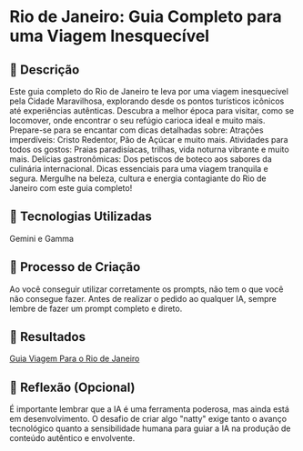 # Rio de Janeiro: Guia Completo para uma Viagem Inesquecível

## 📒 Descrição
Este guia completo do Rio de Janeiro te leva por uma viagem inesquecível pela Cidade Maravilhosa, explorando desde os pontos turísticos icônicos até experiências autênticas. Descubra a melhor época para visitar, como se locomover, onde encontrar o seu refúgio carioca ideal e muito mais.
Prepare-se para se encantar com dicas detalhadas sobre:
Atrações imperdíveis: Cristo Redentor, Pão de Açúcar e muito mais.
Atividades para todos os gostos: Praias paradisíacas, trilhas, vida noturna vibrante e muito mais.
Delícias gastronômicas: Dos petiscos de boteco aos sabores da culinária internacional.
Dicas essenciais para uma viagem tranquila e segura.
Mergulhe na beleza, cultura e energia contagiante do Rio de Janeiro com este guia completo!

## 🤖 Tecnologias Utilizadas
Gemini e Gamma

## 🧐 Processo de Criação
Ao você conseguir utilizar corretamente os prompts, não tem o que você não consegue fazer.
Antes de realizar o pedido ao qualquer IA, sempre lembre de fazer um prompt completo e direto.

## 🚀 Resultados
[Guia Viagem Para o Rio de Janeiro](https://gamma.app/docs/Untitled-fge1upiidoeg5pn)

## 💭 Reflexão (Opcional)
É importante lembrar que a IA é uma ferramenta poderosa, mas ainda está em desenvolvimento. O desafio de criar algo "natty" exige tanto o avanço tecnológico quanto a sensibilidade humana para guiar a IA na produção de conteúdo autêntico e envolvente.
